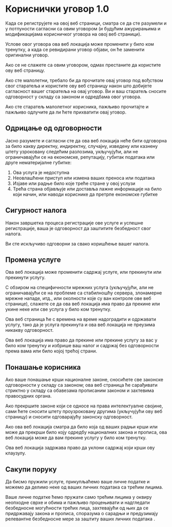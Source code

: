 # Кориснички уговор 1.0

Када се региструјете на овој веб страници, сматра се да сте разумели и у потпуности сагласни са овим уговором (и будућим ажурирањима и модификацијама корисничког уговора на овој веб страници).

Услове овог уговора ова веб локација може променити у било ком тренутку, а када се ревидирани уговор објави, он ће заменити оригинални уговор.

Ако се не слажете са овим уговором, одмах престаните да користите ову веб страницу.

Ако сте малолетни, требало би да прочитате овај уговор под вођством свог старатеља и користите ову веб страницу након што добијете сагласност вашег старатеља на овај уговор. Ви и ваш старатељ сносите одговорност у складу са законом и одредбама овог уговора.

Ако сте старатељ малолетног корисника, пажљиво прочитајте и пажљиво одлучите да ли ћете прихватити овај уговор.

## Одрицање од одговорности

Јасно разумете и сагласни сте да ова веб локација неће бити одговорна за било какву директну, индиректну, случајну, изведену или казнену штету узроковану следећим разлозима, укључујући, али не ограничавајући се на економске, репутацију, губитак података или друге нематеријалне губитке:

1. Ова услуга је недоступна
1. Неовлашћени приступ или измена ваших преноса или података
1. Изјаве или радње било које треће стране у овој услузи
1. Трећа страна објављује или доставља лажне информације на било који начин, или наводи кориснике да претрпе економске губитке

## Сигурност налога

Након завршетка процеса регистрације ове услуге и успешне регистрације, ваша је одговорност да заштитите безбедност свог налога.

Ви сте искључиво одговорни за свако коришћење вашег налога.

## Промена услуге

Ова веб локација може променити садржај услуге, или прекинути или прекинути услугу.

С обзиром на специфичности мрежних услуга (укључујући, али не ограничавајући се на проблеме са стабилношћу сервера, злонамерне мрежне нападе, итд., или околности које су ван контроле ове веб странице), слажете се да ова веб локација има право да прекине или укине неке или све услуга у било ком тренутку.

Ова веб страница ће с времена на време надоградити и одржавати услугу, тако да је услуга прекинута и ова веб локација не преузима никакву одговорност.

Ова веб локација има право да прекине или прекине услугу за вас у било ком тренутку и избрише ваш налог и садржај без одговорности према вама или било којој трећој страни.

## Понашање корисника

Ако ваше понашање крши националне законе, сносићете све законске одговорности у складу са законом; ова веб страница ће сарађивати стриктно у складу са обавезама прописаним законом и захтевима правосудних органа.

Ако прекршите законе који се односе на права интелектуалне својине, сами ћете сносити штету проузроковану другима (укључујући ову веб страницу) и сносити одговарајућу законску одговорност.

Ако ова веб локација сматра да било која од ваших радњи крши или може да прекрши било коју одредбу националних закона и прописа, ова веб локација може да вам прекине услугу у било ком тренутку.

Ова веб локација задржава право да уклони садржај који крши ову клаузулу.

## Сакупи поруку

Да бисмо пружили услуге, прикупљаћемо ваше личне податке и можемо да делимо неке од ваших личних података са трећим лицима.

Ваше личне податке ћемо пружати само трећим лицима у оквиру неопходне сврхе и обима и пажљиво процењивати и надгледати безбедносне могућности трећих лица, захтевајући од њих да се придржавају закона и прописа, споразума о сарадњи и предузимају релевантне безбедносне мере за заштиту ваших личних података .
